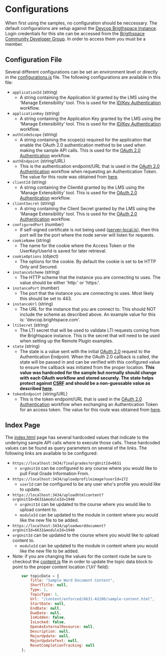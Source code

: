 # Configurations
When first using the samples, no configuration should be neccessary. The default configurations are setup against the [Devcop Brigthspace Instance](https://devcop.brightspace.com/d2l/login). Login credentials for this site can be accessed from the [Brigthspace Community Developer Group](https://community.brightspace.com/s/group/0F9610000001mZ1CAI). In order to access them you must be a member.

## Configuration File
Several different configurations can be set an environment level or directly in the [configurations.js](../src/configurations.js) file. The following configurations are available in this file:
* ```applicationId``` (string)
    * A string containing the Application Id granted by the LMS using the 'Manage Extensibility' tool. This is used for the [ID/Key Authentication](authentication.md) workflow.
* ```applicationKey``` (string)
    * A string containing the Application Key granted by the LMS using the 'Manage Extensibility' tool. This is used for the [ID/Key Authentication](authentication.md) workflow.
* ```authCodeScope``` (string)
    * A string containing the scope(s) required for the application that enable the OAuth 2.0 authentication method to be used when making the sample API calls. This is used for the [OAuth 2.0 Authentication](authentication.md) workflow.
* ```authEndpoint``` (string/URL)
    * This is the authentication endpoint/URL that is used in the [OAuth 2.0 Authentication](authentication.md) workflow when requesting an Authentication Token. The value for this route was obtained from [here](http://docs.valence.desire2learn.com/basic/oauth2.html#setting-up-oauth-2-0-authentication).
* ```clientId``` (string)
    * A string containing the ClientId granted by the LMS using the 'Manage Extensibility' tool. This is used for the [OAuth 2.0 Authentication](authentication.md) workflow.
* ```clientSecret``` (string)
    * A string containing the Client Secret granted by the LMS using the 'Manage Extensibility' tool. This is used for the [OAuth 2.0 Authentication](authentication.md) workflow.
* ```configuredPort``` (number)
    * If self-signed certificate is not being used ([server-local.js](../server-local.js)), then this port will be the port where the node server will listen for requests.
* ```cookieName``` (string)
    * The name for the cookie where the Access Token or the UserKey/UserId is saved for later retrieval.
* ```cookieOptions``` (object)
    * The options for the cookie. By default the cookie is set to be HTTP Only and Secured.
* ```instanceScheme``` (string)
    * The HTTP scheme that the instance you are connecting to uses. The value should be either 'http:' or 'https:'.
* ```instancePort``` (number)
    * The port that the instance you are connecting to uses. Most likely this should be set to 443.
* ```instanceUrl``` (string)
    * The URL for the instance that you are connect to. This should NOT include the scheme as described above. An example value for this is: 'devcop.brightspace.com'.
* ```ltiSecret``` (string)
    * The LTI secret that will be used to validate LTI requests coming from the Brightspace instance. This is the secret that will need to be used when setting up the Remote Plugin examples.
* ```state``` (string)
    * The state is a value sent with the initial [OAuth 2.0](authentication.md) request to the Authentication Endpoint. When the OAuth 2.0 callback is called, the state will be passed in and can be verified with this configured value to ensure the callback was initiated from the proper location. **This value was hardcoded for the sample but normally should change with each OAuth workflow and stored securely. The state helps protect against [CSRF](https://tools.ietf.org/html/rfc6749#section-10.12) and should be a non-guessable value as described [here](https://tools.ietf.org/html/rfc6749#section-10.10).**
* ```tokenEndpoint``` (string/URL)
    * This is the token endpoint/URL that is used in the [OAuth 2.0 Authentication](authentication.md) workflow when exchanging an Authentication Token for an access token. The value for this route was obtained from [here](http://docs.valence.desire2learn.com/basic/oauth2.html#setting-up-oauth-2-0-authentication).

## Index Page
The [index.html]() page has several hardcoded values that indicate to the underlying sample API calls where to execute those calls. These hardcoded values can be found as query parameters on several of the links. The following links are available to be configured:
* ```https://localhost:3434/finalgrades?orgUnitId=6631```
    * ```orgUnitId``` can be configured to any course where you would like to pull Final Grade Information From.
* ```https://localhost:3434/uploadprofileimage?userId=172```
    * ```userId``` can be configured to be any user who's profile you would like to update.
* ```https://localhost:3434/uploadhtmlcontent?orgUnitId=6631&moduleId=1940```
    * ```orgUnitId``` can be updated to the course where you would like to upload content to.
    * ```moduleId``` can be updated to the module in content where you would like the new file to be added.
* ```https://localhost:3434/uploadworddocument?orgUnitId=6631&moduleId=1940```
* ```orgUnitId``` can be updated to the course where you would like to upload content to.
    * ```moduleId``` can be updated to the module in content where you would like the new file to be added.
* Note: if you are changing the values for the content route be sure to checkout the [content.js](../src/content.js) file in order to update the topic data block to point to the proper content location ('Url' field):
    ```javascript
        var topicData = {
            Title: "Sample Word Document Content",
            ShortTitle: null,
            Type: 1,
            TopicType: 1,
            Url: "/content/enforced/6631-AS200/sample-content.html",
            StartDate: null,
            EndDate: null,
            DueDate: null,
            IsHidden: false,
            IsLocked: false,
            OpenAsExternalResource: null,
            Description: null,
            MajorUpdate: null,
            MajorUpdateText: null,
            ResetCompletionTracking: null
        };
    ```